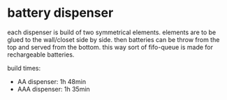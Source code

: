 battery dispenser
===

each dispenser is build of two symmetrical elements.
elements are to be glued to the wall/closet side by side.
then batteries can be throw from the top and served from the bottom.
this way sort of fifo-queue is made for rechargeable batteries.

build times:
* AA dispenser: 1h 48min
* AAA dispenser: 1h 35min
